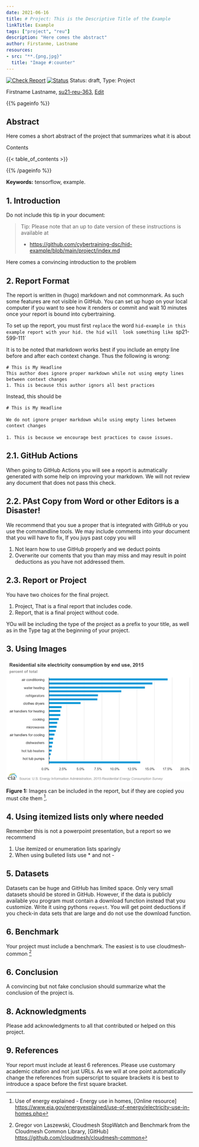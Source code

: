 ```yaml
---
date: 2021-06-16
title: # Project: This is the Descriptive Title of the Example
linkTitle: Example
tags: ["project", "reu"]
description: "Here comes the abstract"
author: Firstanme, Lastname
resources:
- src: "**.{png,jpg}"
  title: "Image #:counter"
---
```



[![Check Report](https://github.com/cybertraining-dsc/hid-example/workflows/Check%20Report/badge.svg)](https://github.com/cybertraining-dsc/su21-reu-363/actions)
[![Status](https://github.com/cybertraining-dsc/hid-example/workflows/Status/badge.svg)](https://github.com/cybertraining-dsc/su21-reu-363/actions)
Status: draft, Type: Project


Firstname Lastname, [su21-reu-363](https://github.com/cybertraining-dsc/su21-reu-363), [Edit](https://github.com/cybertraining-dsc/su21-reu-363/blob/main/project/index.md)

{{% pageinfo %}}

## Abstract

Here comes a short abstract of the project that summarizes what it is about

Contents

{{< table_of_contents >}}

{{% /pageinfo %}}

**Keywords:** tensorflow, example. 

## 1. Introduction

Do not include this tip in your document:

> Tip: Please note that an up to date version of these instructions is available at
>
> * <https://github.com/cybertraining-dsc/hid-example/blob/main/project/index.md>


Here comes a convincing introduction to the problem

## 2. Report Format

The report is written in (hugo) markdown and not commonmark. As such some features are not visible in GitHub. You can 
set up hugo on your local computer if you want to see how it renders or commit and wait 10 minutes once your report is 
bound into cybertraining.

To set up the report, you must first `replace` the word `hid-example in this example report with your hid. the hid will 
look something like `sp21-599-111`

It is to be noted that markdown works best if you include an empty line before and after each context change. 
Thus the following is wrong:

```
# This is My Headline
This author does ignore proper markdown while not using empty lines between context changes
1. This is because this author ignors all best practices
```

Instead, this should be 

```
# This is My Headline

We do not ignore proper markdown while using empty lines between context changes

1. This is because we encourage best practices to cause issues.
```

## 2.1. GitHub Actions

When going to GitHub Actions you will see a report is autmatically generated with some help on improving your markdown. 
We will not review any document that does not pass this check.

## 2.2. PAst Copy from Word or other Editors is a Disaster!

We recommend that you sue a proper that is integrated with GitHub or you use the commandline tools. We may include 
comments into your document that you will have to fix, If you juys past copy you will 

1. Not learn how to use GitHub properly and we deduct points
2. Overwrite our coments that you than may miss and may result in point deductions as you have not addressed them.

## 2.3. Report or Project

You have two choices for the final project. 

1. Project, That is a final report that includes code.
2. Report, that is a final project without code.
   
YOu will be including the type of the project as a prefix to your title, as well as in the Type tag
at the beginning of your project.

## 3. Using Images

![Figure 1](https://github.com/cybertraining-dsc/fa20-523-314/raw/main/project/images/chart.png)

**Figure 1:** Images can be included in the report, but if they are copied you must cite them [^1].

## 4. Using itemized lists only where needed

Remember this is not a powerpoint presentation, but a report so we recommend

1. Use itemized or enumeration lists sparingly
2. When using bulleted lists use * and not - 
   
## 5. Datasets

Datasets can be huge and GitHub has limited space. Only very small datasets should be stored in GitHub.
However, if the data is publicly available you program must contain a download function instead that you customize.
Write it using pythons `request`. You will get point deductions if you check-in data sets that are large and do not use
the download function.

## 6. Benchmark

Your project must include a benchmark. The easiest is to use cloudmesh-common [^2]
 
## 6. Conclusion

A convincing but not fake conclusion should summarize what the conclusion of the project is.

## 8. Acknowledgments

Please add acknowledgments to all that contributed or helped on this project.  

## 9. References

Your report must include at least 6 references. Please use customary academic citation and not just URLs. As we will at 
one point automatically change the references from superscript to square brackets it is best to introduce a space before 
the first square bracket.

[^1]: Use of energy explained - Energy use in homes, [Online resource] 
      <https://www.eia.gov/energyexplained/use-of-energy/electricity-use-in-homes.php>


[^2]: Gregor von Laszewski, Cloudmesh StopWatch and Benchmark from the Cloudmesh Common Library, [GitHub] 
      <https://github.com/cloudmesh/cloudmesh-common>

